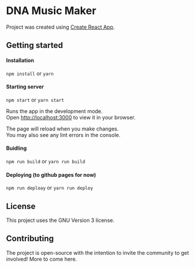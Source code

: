 # DNA Music Maker

Project was created using [Create React App](https://github.com/facebook/create-react-app). 

## Getting started

#### Installation

`npm install` or `yarn`

#### Starting server 

`npm start` or `yarn start`

Runs the app in the development mode.\
Open [http://localhost:3000](http://localhost:3000) to view it in your browser.

The page will reload when you make changes.\
You may also see any lint errors in the console.

#### Buidling

`npm run build` or `yarn run build`

#### Deploying (to github pages for now)

`npm run deploay` or `yarn run deploy`

## License 

This project uses the GNU Version 3 license.

## Contributing

The project is open-source with the intention to invite the community to get involved! More to come here.